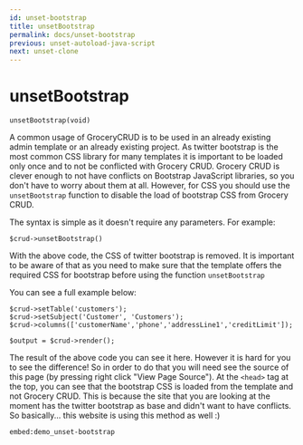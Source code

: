 ```yaml
---
id: unset-bootstrap
title: unsetBootstrap
permalink: docs/unset-bootstrap
previous: unset-autoload-java-script
next: unset-clone
---
```


# unsetBootstrap


<pre><code class="language-php">unsetBootstrap(void)</code></pre>
A common usage of GroceryCRUD is to be used in an already existing admin template or an already existing project. As twitter bootstrap is the most common CSS library for many templates it is important to be loaded only once and to not be conflicted with Grocery CRUD. Grocery CRUD is clever enough to not have conflicts on Bootstrap JavaScript libraries, so you don't have to worry about them at all. However, for CSS you should use the <code>unsetBootstrap</code> function to disable the load of bootstrap CSS from Grocery CRUD.

The syntax is simple as it doesn't require any parameters. For example:
<pre><code class="language-php">$crud->unsetBootstrap()</code></pre>

With the above code, the CSS of twitter bootstrap is removed. It is important to be aware of that as you need to make sure that the template offers the required CSS for bootstrap before using the function <code>unsetBootstrap</code>

You can see a full example below:
<pre><code class="language-php">$crud->setTable('customers');
$crud->setSubject('Customer', 'Customers');
$crud->columns(['customerName','phone','addressLine1','creditLimit']);

$output = $crud->render();</code></pre>

The result of the above code you can see it here. However it is hard for you to see the difference! So in order to do that you will need see the source of this page (by pressing right click "View Page Source"). At the <code>&lt;head&gt;</code> tag at the top, you can see that the bootstrap CSS is loaded from the template and not Grocery CRUD. This is because the site that you are looking at the moment has the twitter bootstrap as base and didn't want to have conflicts. So basically... this website is using this method as well :)

`embed:demo_unset-bootstrap`